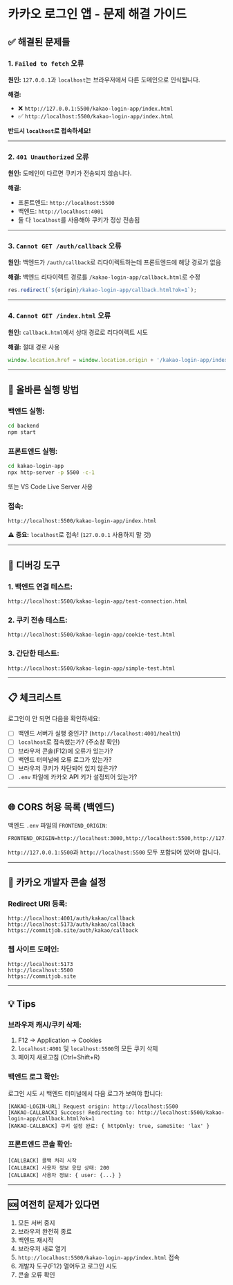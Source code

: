 # 카카오 로그인 앱 - 문제 해결 가이드

## ✅ 해결된 문제들

### 1. `Failed to fetch` 오류
**원인:** `127.0.0.1`과 `localhost`는 브라우저에서 다른 도메인으로 인식됩니다.

**해결:**
- ❌ `http://127.0.0.1:5500/kakao-login-app/index.html`
- ✅ `http://localhost:5500/kakao-login-app/index.html`

**반드시 `localhost`로 접속하세요!**

---

### 2. `401 Unauthorized` 오류
**원인:** 도메인이 다르면 쿠키가 전송되지 않습니다.

**해결:**
- 프론트엔드: `http://localhost:5500`
- 백엔드: `http://localhost:4001`
- 둘 다 `localhost`를 사용해야 쿠키가 정상 전송됨

---

### 3. `Cannot GET /auth/callback` 오류
**원인:** 백엔드가 `/auth/callback`로 리다이렉트하는데 프론트엔드에 해당 경로가 없음

**해결:** 백엔드 리다이렉트 경로를 `/kakao-login-app/callback.html`로 수정
```javascript
res.redirect(`${origin}/kakao-login-app/callback.html?ok=1`);
```

---

### 4. `Cannot GET /index.html` 오류
**원인:** `callback.html`에서 상대 경로로 리다이렉트 시도

**해결:** 절대 경로 사용
```javascript
window.location.href = window.location.origin + '/kakao-login-app/index.html';
```

---

## 🚀 올바른 실행 방법

### 백엔드 실행:
```bash
cd backend
npm start
```

### 프론트엔드 실행:
```bash
cd kakao-login-app
npx http-server -p 5500 -c-1
```

또는 VS Code Live Server 사용

### 접속:
```
http://localhost:5500/kakao-login-app/index.html
```

⚠️ **중요:** `localhost`로 접속! (`127.0.0.1` 사용하지 말 것)

---

## 🔧 디버깅 도구

### 1. 백엔드 연결 테스트:
```
http://localhost:5500/kakao-login-app/test-connection.html
```

### 2. 쿠키 전송 테스트:
```
http://localhost:5500/kakao-login-app/cookie-test.html
```

### 3. 간단한 테스트:
```
http://localhost:5500/kakao-login-app/simple-test.html
```

---

## 📋 체크리스트

로그인이 안 되면 다음을 확인하세요:

- [ ] 백엔드 서버가 실행 중인가? (`http://localhost:4001/health`)
- [ ] `localhost`로 접속했는가? (주소창 확인)
- [ ] 브라우저 콘솔(F12)에 오류가 있는가?
- [ ] 백엔드 터미널에 오류 로그가 있는가?
- [ ] 브라우저 쿠키가 차단되어 있지 않은가?
- [ ] `.env` 파일에 카카오 API 키가 설정되어 있는가?

---

## 🌐 CORS 허용 목록 (백엔드)

백엔드 `.env` 파일의 `FRONTEND_ORIGIN`:
```
FRONTEND_ORIGIN=http://localhost:3000,http://localhost:5500,http://127.0.0.1:5500,...
```

`http://127.0.0.1:5500`과 `http://localhost:5500` 모두 포함되어 있어야 합니다.

---

## 🔐 카카오 개발자 콘솔 설정

### Redirect URI 등록:
```
http://localhost:4001/auth/kakao/callback
http://localhost:5173/auth/kakao/callback
https://commitjob.site/auth/kakao/callback
```

### 웹 사이트 도메인:
```
http://localhost:5173
http://localhost:5500
https://commitjob.site
```

---

## 💡 Tips

### 브라우저 캐시/쿠키 삭제:
1. F12 → Application → Cookies
2. `localhost:4001` 및 `localhost:5500`의 모든 쿠키 삭제
3. 페이지 새로고침 (Ctrl+Shift+R)

### 백엔드 로그 확인:
로그인 시도 시 백엔드 터미널에서 다음 로그가 보여야 합니다:
```
[KAKAO-LOGIN-URL] Request origin: http://localhost:5500
[KAKAO-CALLBACK] Success! Redirecting to: http://localhost:5500/kakao-login-app/callback.html?ok=1
[KAKAO-CALLBACK] 쿠키 설정 완료: { httpOnly: true, sameSite: 'lax' }
```

### 프론트엔드 콘솔 확인:
```
[CALLBACK] 콜백 처리 시작
[CALLBACK] 사용자 정보 응답 상태: 200
[CALLBACK] 사용자 정보: { user: {...} }
```

---

## 🆘 여전히 문제가 있다면

1. 모든 서버 중지
2. 브라우저 완전히 종료
3. 백엔드 재시작
4. 브라우저 새로 열기
5. `http://localhost:5500/kakao-login-app/index.html` 접속
6. 개발자 도구(F12) 열어두고 로그인 시도
7. 콘솔 오류 확인
